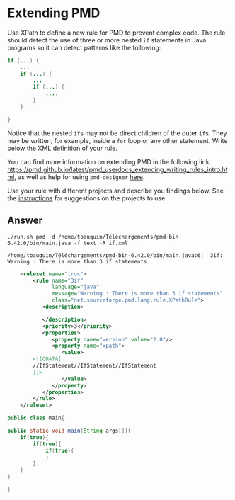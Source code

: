 # Extending PMD

Use XPath to define a new rule for PMD to prevent complex code. The rule should detect the use of three or more nested `if` statements in Java programs so it can detect patterns like the following:

```Java
if (...) {
    ...
    if (...) {
        ...
        if (...) {
            ....
        }
    }

}
```
Notice that the nested `if`s may not be direct children of the outer `if`s. They may be written, for example, inside a `for` loop or any other statement.
Write below the XML definition of your rule.

You can find more information on extending PMD in the following link: https://pmd.github.io/latest/pmd_userdocs_extending_writing_rules_intro.html, as well as help for using `pmd-designer` [here](https://github.com/selabs-ur1/VV-TP2/blob/master/exercises/designer-help.md).

Use your rule with different projects and describe you findings below. See the [instructions](../sujet.md) for suggestions on the projects to use.

## Answer


```
./run.sh pmd -d /home/tbauquin/Téléchargements/pmd-bin-6.42.0/bin/main.java -f text -R if.xml 

/home/tbauquin/Téléchargements/pmd-bin-6.42.0/bin/main.java:6:	3if:	Warning : There is more than 3 if statements
```

```xml
    <ruleset name="truc">
        <rule name="3if"
              language="java"
              message="Warning : There is more than 3 if statements"
              class="net.sourceforge.pmd.lang.rule.XPathRule">
           <description>

           </description>
           <priority>3</priority>
           <properties>
              <property name="version" value="2.0"/>
              <property name="xpath">
                 <value>
        <![CDATA[
        //IfStatement//IfStatement//IfStatement
        ]]>
                 </value>
              </property>
           </properties>
        </rule>
    </ruleset>
```

```java
public class main{

public static void main(String args[]){
    if(true){
        if(true){
            if(true){
            }
        }
    }
}

}
```


